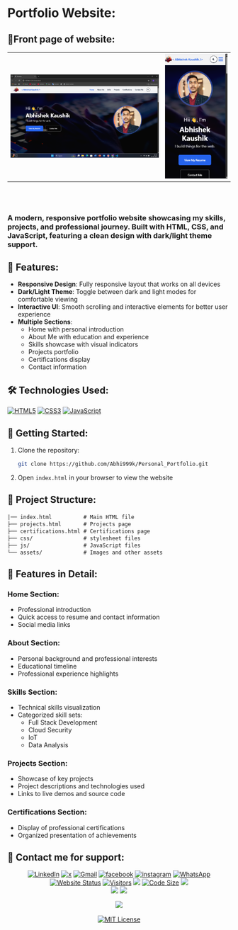 # Portfolio Website:
## 🚩Front page of website:

<table>
    <tr>
        <td><img width="100%" src="src/src_desktop.png" alt="Desktop View"></td>
        <td><img width="100%" src="src/src_mobile.png" alt="Mobile View"></td>
    </tr>
</table>

<br><br><h3>A modern, responsive portfolio website showcasing my skills, projects, and professional journey. Built with HTML, CSS, and JavaScript, featuring a clean design with dark/light theme support.<h3/>

## 🌟 Features:

- **Responsive Design**: Fully responsive layout that works on all devices
- **Dark/Light Theme**: Toggle between dark and light modes for comfortable viewing
- **Interactive UI**: Smooth scrolling and interactive elements for better user experience
- **Multiple Sections**: 
  - Home with personal introduction
  - About Me with education and experience
  - Skills showcase with visual indicators
  - Projects portfolio
  - Certifications display
  - Contact information

## 🛠️ Technologies Used:
[![HTML5](https://img.shields.io/badge/HTML5-E34F26?style=for-the-badge&logo=html5&logoColor=white)](https://developer.mozilla.org/en-US/docs/Web/HTML)
[![CSS3](https://img.shields.io/badge/CSS3-1572B6?style=for-the-badge&logo=css3&logoColor=white)](https://developer.mozilla.org/en-US/docs/Web/CSS)
[![JavaScript](https://img.shields.io/badge/JavaScript-F7DF1E?style=for-the-badge&logo=javascript&logoColor=black)](https://developer.mozilla.org/en-US/docs/Web/JavaScript)

## 🚀 Getting Started:

1. Clone the repository:
   ```bash
   git clone https://github.com/Abhi999k/Personal_Portfolio.git
   ```

2. Open `index.html` in your browser to view the website

## 📂 Project Structure:

```
|── index.html          # Main HTML file
├── projects.html       # Projects page
├── certifications.html # Certifications page
├── css/                # stylesheet files
├── js/                 # JavaScript files
└── assets/             # Images and other assets
```

## 🎨 Features in Detail:

### Home Section:
- Professional introduction
- Quick access to resume and contact information
- Social media links

### About Section:
- Personal background and professional interests
- Educational timeline
- Professional experience highlights

### Skills Section:
- Technical skills visualization
- Categorized skill sets:
  - Full Stack Development
  - Cloud Security
  - IoT
  - Data Analysis

### Projects Section:
- Showcase of key projects
- Project descriptions and technologies used
- Links to live demos and source code

### Certifications Section:
- Display of professional certifications
- Organized presentation of achievements

## 📱 Contact me for support:
<div align="center">
  
<a href="https://www.linkedin.com/in/abhishek-kaushik-b677a2260/" target="_blank"><img alt="LinkedIn" src="https://img.shields.io/badge/linkedin%20-%230077B5.svg?&style=for-the-badge&logo=linkedin&logoColor=white"/></a>
<a href="https://www.x.com/Abhishek_9900" target="_blank"><img alt="x" src="https://img.shields.io/badge/twitter-%2300acee.svg?&style=for-the-badge&logo=twitter&logoColor=white"/></a>
<a href="mailto:panditak095@gmail.com"><img alt="Gmail" src="https://img.shields.io/badge/Gmail-D14836?style=for-the-badge&logo=gmail&logoColor=white"/></a>
<a href="https://www.facebook.com/Abhishek.Kaushik0" target="_blank"><img alt="facebook" src="https://img.shields.io/badge/facebook-%232E87FB.svg?&style=for-the-badge&logo=facebook&logoColor=white"/></a>
<a href="https://www.instagram.com/rangbaaz_abhishek__/" target="_blank"><img alt="instagram" src="https://img.shields.io/badge/instagram-%23000000.svg?&style=for-the-badge&logo=instagram&logoColor=white"/></a> 
<a href="https://wa.me/917017212992?text=Hello%2C%20I%20want%20to%20connect%20with%20you!" target="_blank"><img src="https://img.shields.io/badge/WhatsApp-25D366?style=for-the-badge&logo=whatsapp&logoColor=white" alt="WhatsApp"/></a>
<br>
[![Website Status](https://img.shields.io/website?url=https://github.com/Abhi999k/portfolio)](https://github.com/Abhi999k/portfolio)
[![Visitors](https://visitor-badge.laobi.icu/badge?page_id=Abhi999k.portfolio)](https://github.com/Abhi999k/portfolio)
<img src="https://sloc.xyz/github/Abhi999k/Personal_Portfolio"/>
[![Code Size](https://img.shields.io/github/languages/code-size/Abhi999k/portfolio)](https://github.com/Abhi999k/portfolio)
<img src="https://img.shields.io/github/contributors/Abhi999k/Personal_Portfolio?color=2b9348" >
<br>
<img src="https://img.shields.io/github/stars/Abhi999k/Personal_Portfolio"/>
<img src="https://img.shields.io/github/forks/Abhi999k/Personal_Portfolio"/>

<img src="https://raw.githubusercontent.com/Abhi999k/Abhi999k/main/Assets/Credit.svg">
  

[![MIT License](https://img.shields.io/badge/License-MIT-blue.svg)](LICENSE)
</div>



